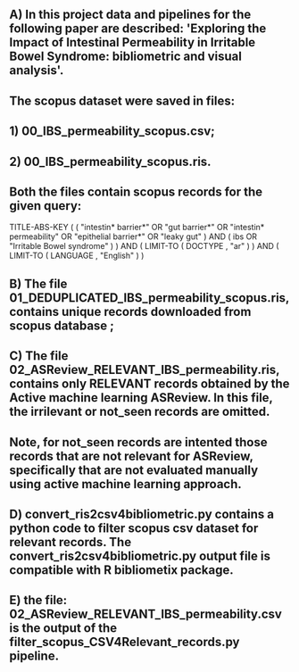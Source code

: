 ## A)  In this project data and pipelines for the following paper are described: 'Exploring the Impact of Intestinal Permeability in Irritable Bowel Syndrome: bibliometric and visual analysis'.
## The scopus dataset were saved in files: 
## 1) 00_IBS_permeability_scopus.csv; 
## 2) 00_IBS_permeability_scopus.ris.
## Both the files contain scopus records for the given query:
TITLE-ABS-KEY ( ( "intestin* barrier*" OR "gut barrier*" OR "intestin* permeability" OR "epithelial barrier*" OR "leaky gut" ) AND ( ibs OR "Irritable Bowel syndrome" ) ) AND ( LIMIT-TO ( DOCTYPE , "ar" ) ) AND ( LIMIT-TO ( LANGUAGE , "English" ) )

## B) The file 01_DEDUPLICATED_IBS_permeability_scopus.ris, contains unique records downloaded from scopus database ; 
## C) The file 02_ASReview_RELEVANT_IBS_permeability.ris, contains only RELEVANT records obtained by the Active machine learning ASReview. In this file, the irrilevant or not_seen records are omitted. 
## Note, for not_seen records are intented those records that are not relevant for ASReview, specifically that are not evaluated manually using active machine learning approach. 
## D) convert_ris2csv4bibliometric.py contains a python code to filter scopus csv dataset for relevant records. The  convert_ris2csv4bibliometric.py output file is compatible with R bibliometix package.
## E) the file: 02_ASReview_RELEVANT_IBS_permeability.csv is the output of the filter_scopus_CSV4Relevant_records.py pipeline. 


